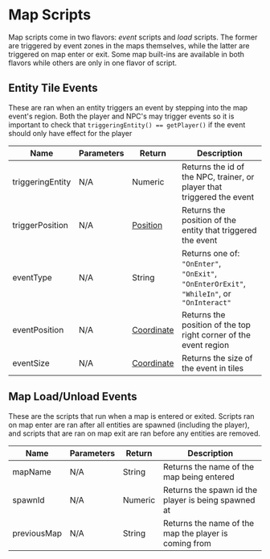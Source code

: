 # Map Scripts

Map scripts come in two flavors: *event* scripts and *load* scripts. The former are triggered by event zones in the maps themselves, while the
latter are triggered on map enter or exit. Some map built-ins are available in both flavors while others are only in one flavor of script.

## Entity Tile Events

These are ran when an entity triggers an event by stepping into the map event's region. Both the player and NPC's may trigger events so it is important 
to check that `triggeringEntity() == getPlayer()` if the event should only have effect for the player

| Name             | Parameters | Return                             | Description                                                                                |
|------------------|------------|------------------------------------|--------------------------------------------------------------------------------------------|
| triggeringEntity | N/A        | Numeric                            | Returns the id of the NPC, trainer, or player that triggered the event                     |
| triggerPosition  | N/A        | [Position](types.md#position)      | Returns the position of the entity that triggered the event                                |
| eventType        | N/A        | String                             | Returns one of: `"OnEnter"`, `"OnExit"`, `"OnEnterOrExit"`, `"WhileIn"`, or `"OnInteract"` |
| eventPosition    | N/A        | [Coordinate](types.md#coordninate) | Returns the position of the top right corner of the event region                           |
| eventSize        | N/A        | [Coordinate](types.md#coordinate)  | Returns the size of the event in tiles                                                     |

## Map Load/Unload Events

These are the scripts that run when a map is entered or exited. Scripts ran on map enter are ran after all entities are spawned (including the player), 
and scripts that are ran on map exit are ran before any entities are removed.

| Name        | Parameters | Return  | Description                                           |
|-------------|------------|---------|-------------------------------------------------------|
| mapName     | N/A        | String  | Returns the name of the map being entered             |
| spawnId     | N/A        | Numeric | Returns the spawn id the player is being spawned at   |
| previousMap | N/A        | String  | Returns the name of the map the player is coming from |
